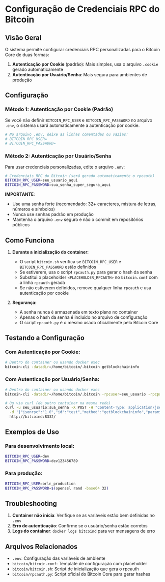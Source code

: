# Configuração de Credenciais RPC do Bitcoin

## Visão Geral

O sistema permite configurar credenciais RPC personalizadas para o Bitcoin Core de duas formas:

1. **Autenticação por Cookie** (padrão): Mais simples, usa o arquivo `.cookie` gerado automaticamente
2. **Autenticação por Usuário/Senha**: Mais segura para ambientes de produção

## Configuração

### Método 1: Autenticação por Cookie (Padrão)

Se você não definir `BITCOIN_RPC_USER` e `BITCOIN_RPC_PASSWORD` no arquivo `.env`, o sistema usará automaticamente a autenticação por cookie.

```bash
# No arquivo .env, deixe as linhas comentadas ou vazias:
# BITCOIN_RPC_USER=
# BITCOIN_RPC_PASSWORD=
```

### Método 2: Autenticação por Usuário/Senha

Para usar credenciais personalizadas, edite o arquivo `.env`:

```bash
# Credenciais RPC do Bitcoin (será gerado automaticamente o rpcauth)
BITCOIN_RPC_USER=seu_usuario_aqui
BITCOIN_RPC_PASSWORD=sua_senha_super_segura_aqui
```

**IMPORTANTE**: 
- Use uma senha forte (recomendado: 32+ caracteres, mistura de letras, números e símbolos)
- Nunca use senhas padrão em produção
- Mantenha o arquivo `.env` seguro e não o commit em repositórios públicos

## Como Funciona

1. **Durante a inicialização do container**:
   - O script `bitcoin.sh` verifica se `BITCOIN_RPC_USER` e `BITCOIN_RPC_PASSWORD` estão definidos
   - Se estiverem, usa o script `rpcauth.py` para gerar o hash da senha
   - Substitui o placeholder `<PLACEHOLDER_RPCAUTH>` no `bitcoin.conf` com a linha `rpcauth` gerada
   - Se não estiverem definidos, remove qualquer linha `rpcauth` e usa autenticação por cookie

2. **Segurança**:
   - A senha nunca é armazenada em texto plano no container
   - Apenas o hash da senha é incluído no arquivo de configuração
   - O script `rpcauth.py` é o mesmo usado oficialmente pelo Bitcoin Core

## Testando a Configuração

### Com Autenticação por Cookie:
```bash
# Dentro do container ou usando docker exec
bitcoin-cli -datadir=/home/bitcoin/.bitcoin getblockchaininfo
```

### Com Autenticação por Usuário/Senha:
```bash
# Dentro do container ou usando docker exec
bitcoin-cli -datadir=/home/bitcoin/.bitcoin -rpcuser=seu_usuario -rpcpassword=sua_senha getblockchaininfo

# Ou via curl (de outro container na mesma rede)
curl -u seu_usuario:sua_senha -X POST -H "Content-Type: application/json" \
  -d '{"jsonrpc":"1.0","id":"test","method":"getblockchaininfo","params":[]}' \
  http://bitcoind:8332/
```

## Exemplos de Uso

### Para desenvolvimento local:
```bash
BITCOIN_RPC_USER=dev
BITCOIN_RPC_PASSWORD=dev123456789
```

### Para produção:
```bash
BITCOIN_RPC_USER=brln_production
BITCOIN_RPC_PASSWORD=$(openssl rand -base64 32)
```

## Troubleshooting

1. **Container não inicia**: Verifique se as variáveis estão bem definidas no `.env`
2. **Erro de autenticação**: Confirme se o usuário/senha estão corretos
3. **Logs do container**: `docker logs bitcoind` para ver mensagens de erro

## Arquivos Relacionados

- `.env`: Configuração das variáveis de ambiente
- `bitcoin/bitcoin.conf`: Template de configuração com placeholder
- `bitcoin/bitcoin.sh`: Script de inicialização que gera o rpcauth
- `bitcoin/rpcauth.py`: Script oficial do Bitcoin Core para gerar hashes
